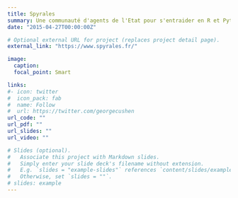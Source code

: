 ```yaml
---
title: Spyrales
summary: Une communauté d'agents de l'Etat pour s'entraider en R et Python
date: "2015-04-27T00:00:00Z"

# Optional external URL for project (replaces project detail page).
external_link: "https://www.spyrales.fr/"

image:
  caption:
  focal_point: Smart

links:
#- icon: twitter
#  icon_pack: fab
#  name: Follow
#  url: https://twitter.com/georgecushen
url_code: ""
url_pdf: ""
url_slides: ""
url_video: ""

# Slides (optional).
#   Associate this project with Markdown slides.
#   Simply enter your slide deck's filename without extension.
#   E.g. `slides = "example-slides"` references `content/slides/example-slides.md`.
#   Otherwise, set `slides = ""`.
# slides: example
---
```

